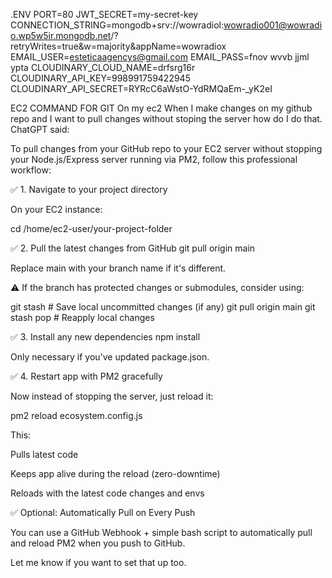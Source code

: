 .ENV
PORT=80
JWT_SECRET=my-secret-key 
CONNECTION_STRING=mongodb+srv://wowradiol:wowradio001@wowradio.wp5w5ir.mongodb.net/?retryWrites=true&w=majority&appName=wowradiox
EMAIL_USER=esteticaagencys@gmail.com
EMAIL_PASS=fnov wvvb jjml ypta
CLOUDINARY_CLOUD_NAME=drfsrg16r
CLOUDINARY_API_KEY=998991759422945
CLOUDINARY_API_SECRET=RYRcC6aWstO-YdRMQaEm-_yK2eI



EC2 COMMAND FOR GIT 
On my ec2 When I make changes on my github repo and I want to pull changes without stoping the server how do I do that. 
ChatGPT said:

To pull changes from your GitHub repo to your EC2 server without stopping your Node.js/Express server running via PM2, follow this professional workflow:

✅ 1. Navigate to your project directory

On your EC2 instance:

cd /home/ec2-user/your-project-folder

✅ 2. Pull the latest changes from GitHub
git pull origin main


Replace main with your branch name if it's different.

⚠️ If the branch has protected changes or submodules, consider using:

git stash       # Save local uncommitted changes (if any)
git pull origin main
git stash pop   # Reapply local changes

✅ 3. Install any new dependencies
npm install


Only necessary if you've updated package.json.

✅ 4. Restart app with PM2 gracefully

Now instead of stopping the server, just reload it:

pm2 reload ecosystem.config.js


This:

Pulls latest code

Keeps app alive during the reload (zero-downtime)

Reloads with the latest code changes and envs

✅ Optional: Automatically Pull on Every Push

You can use a GitHub Webhook + simple bash script to automatically pull and reload PM2 when you push to GitHub.

Let me know if you want to set that up too.